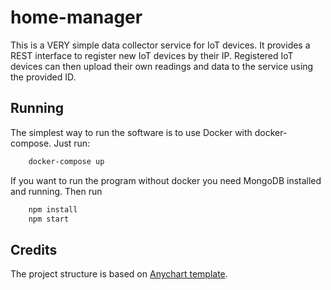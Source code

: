 # home-manager

This is a VERY simple data collector service for IoT devices. It provides a REST interface to register new IoT devices by their IP.
Registered IoT devices can then upload their own readings and data to the service using the provided ID.

## Running

The simplest way to run the software is to use Docker with docker-compose.
Just run:

```bash
    docker-compose up
```

If you want to run the program without docker you need MongoDB installed and running.
Then run

```bash
    npm install
    npm start
```

## Credits

The project structure is based on [Anychart template](https://github.com/anychart-integrations/nodejs-express-mongodb-template).
